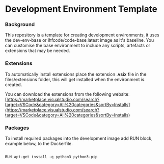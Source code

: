 # Development Environment Template

### Background

This repository is a template for creating development environments, it uses the dev-env-base or ihfcode/code-base:latest image as it's baseline.
You can customise the base environment to include any scripts, artefacts or extensions that may be needed.

### Extensions

To automatically install extensions place the extension **.vsix** file in the files/extensions folder, this will get installed when the environment is created.

You can download the extensions from the following website: [https://marketplace.visualstudio.com/search?target=VSCode&category=All%20categories&sortBy=Installs](https://marketplace.visualstudio.com/search?target=VSCode&category=All%20categories&sortBy=Installs)

### Packages

To install required packages into the development image add RUN block, example below, to the Dockerfile.

<code>
RUN apt-get install -q python3 python3-pip
</code>
